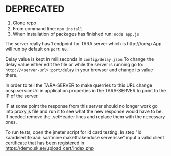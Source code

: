 # DEPRECATED
1. Clone repo
2. From command line: 
`npm install`
3. When installation of packages has finished run:
`node app.js`

The server really has 1 endpoint for TARA server which is http://<server-url>/ocsp
App will run by default on `port 80`.

Delay value is kept in milliseconds in `config/delay.json`
To change the delay value either edit the file or while the server is running go to: `http://<server-url>:port/delay` in your browser and change its value there.

In order to tell the TARA-SERVER to make querries to this URL change ocsp.serviceUrl in application.properties in the TARA-SERVER to point to the IP of the server.

IF at some point the response from this server should no longer work go into proxy.js file and run it
to see what the new response would have to be. If needed remove the .setHeader lines and replace them with the necessary ones.


To run tests, open the jmeter script for id card testing.
In step "Id kaardisertifikaadi saatmine makettrakenduse serverisse" input a valid client certificate that has been registered in https://demo.sk.ee/upload_cert/index.php
